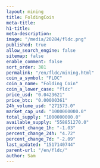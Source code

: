 ```yaml
---
layout: mining
title: FoldingCoin
meta-title: 
h1-title: 
meta-description: 
image: "/media/20284/fldc.png"
published: true
allow_search_engine: false
sitemap: false
enable_comment: false
sort_order: 381
permalink: "/en/fldc/mining.html"
coin_a_symbol: "FLDC"
coin_a_name: "Folding Coin"
coin_a_lower_case: "fldc"
price_usd: "0.0423621"
price_btc: "0.00000361"
24h_volume_usd: "271573.0"
market_cap_usd: "1000000000.0"
total_supply: "1000000000.0"
available_supply: "558851270.0"
percent_change_1h: "-1.03"
percent_change_24h: "4.72"
percent_change_7d: "-2.09"
last_updated: "1517140744"
parent-url: "/en/fldc/"
author: Sam
---
```


